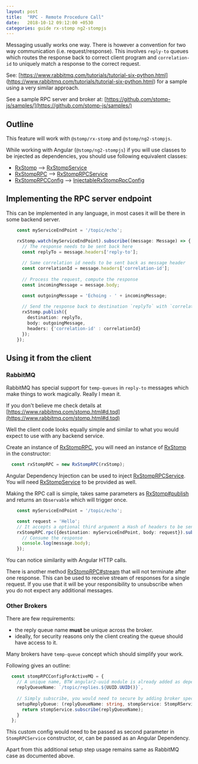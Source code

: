 ```yaml
---
layout: post
title:  "RPC - Remote Procedure Call"
date:   2018-10-12 09:12:00 +0530
categories: guide rx-stomp ng2-stompjs
---
```


Messaging usually works one way.
There is however a convention for two way communication (i.e. request/response).
This involves `reply-to` queues which routes the response back to correct client program
and `correlation-id` to uniquely match a response to the correct request.

See: [https://www.rabbitmq.com/tutorials/tutorial-six-python.html]
(https://www.rabbitmq.com/tutorials/tutorial-six-python.html)
for a sample using a very similar approach.

See a sample RPC server and broker at: 
[https://github.com/stomp-js/samples/](https://github.com/stomp-js/samples/)

## Outline

This feature will work with `@stomp/rx-stomp` and `@stomp/ng2-stompjs`.

While working with Angular (`@stomp/ng2-stompjs`) if you will use classes to be
injected as dependencies, you should use following equivalent classes:

- [RxStomp] --> [RxStompService]
- [RxStompRPC] --> [RxStompRPCService]
- [RxStompRPCConfig] --> [InjectableRxStompRpcConfig]

## Implementing the RPC server endpoint

This can be implemented in any language, in most cases it will be there in some backend server.

```typescript
    const myServiceEndPoint = '/topic/echo';

    rxStomp.watch(myServiceEndPoint).subscribe((message: Message) => {
      // The response needs to be sent back here
      const replyTo = message.headers['reply-to'];
      
      // Same correlation id needs to be sent back as message header
      const correlationId = message.headers['correlation-id'];
      
      // Process the request, compute the response
      const incomingMessage = message.body;

      const outgoingMessage = 'Echoing - ' + incomingMessage;
      
      // Send the response back to destination `replyTo` with `correlation-id` header
      rxStomp.publish({
        destination: replyTo,
        body: outgoingMessage,
        headers: {'correlation-id' : correlationId}
      });
    });
```

## Using it from the client

### RabbitMQ

RabbitMQ has special support for `temp-queues` in `reply-to` messages
which make things to work magically. Really I mean it.

If you don't believe me check details at 
[https://www.rabbitmq.com/stomp.html#d.tqd](https://www.rabbitmq.com/stomp.html#d.tqd)

Well the client code looks equally simple and similar to what you would expect
to use with any backend service.

Create an instance of [RxStompRPC], you will need an instance of [RxStomp] in the constructor:
```typescript
  const rxStompRPC = new RxStompRPC(rxStomp);
```

Angular Dependency Injection can be used to inject [RxStompRPCService].
You will need [RxStompService] to be provided as well.

Making the RPC call is simple, takes same parameters as [RxStomp#publish]
and returns an `Observable` which will trigger once.

```typescript
    const myServiceEndPoint = '/topic/echo';

    const request = 'Hello';
    // It accepts a optional third argument a Hash of headers to be sent as part of the request
    rxStompRPC.rpc({destination: myServiceEndPoint, body: request}).subscribe((message: Message) => {
      // Consume the response
      console.log(message.body);
    });
```

You can notice similarity with Angular HTTP calls.

There is another method [RxStompRPC#stream] that will not terminate after one response.
This can be used to receive stream of responses for a single request.
If you use that it will be your responsibility to unsubscribe when you do not expect
any additional messages.

### Other Brokers

There are few requirements:

- the reply queue name **must** be unique across the broker.
- ideally, for security reasons only the client creating the queue should have access to it.

Many brokers have `temp-queue` concept which should simplify your work. 

Following gives an outline:

```typescript
  const stompRPCConfigForActiveMQ = {
    // A unique name, BTW angular2-uuid module is already added as dependency
    replyQueueName: `/topic/replies.${UUID.UUID()}`,
    
    // Simply subscribe, you would need to secure by adding broker specific options
    setupReplyQueue: (replyQueueName: string, stompService: StompRService) => {
      return stompService.subscribe(replyQueueName);
    }
  };
```

This custom config would need to be passed as second parameter in `StompRPCService`
constructor, or, can be passed as an Angular Dependency.

Apart from this additional setup step usage remains same as RabbitMQ case as documented above.


[RxStomp]: /api-docs/latest/classes/RxStomp.html
[RxStomp#publish]: /api-docs/latest/classes/RxStomp.html#publish
[RxStompService]: /api-docs/latest/injectables/RxStompService.html
[RxStompRPC]: /api-docs/latest/classes/RxStompRPC.html
[RxStompRPCService]: /api-docs/latest/injectables/RxStompRPCService.html
[RxStompRPCConfig]: /api-docs/latest/classes/RxStompRPCConfig.html
[InjectableRxStompRpcConfig]: /api-docs/latest/injectables/RxStompRPCService.html
[RxStompRPC#stream]: /api-docs/latest/classes/RxStompRPC.html#stream
